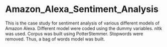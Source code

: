 # Amazon_Alexa_Sentiment_Analysis
This is the case study for sentiment analysis of various different models of Amazon Alexa.
Different model were coded using the dummy variables.
nltk was used. Corpus was built using PotterStemmer. Stopwords were removed.
Thus, a bag of words model was built.
